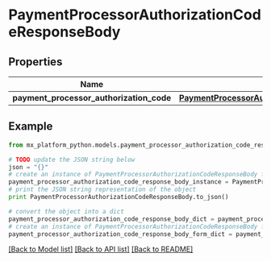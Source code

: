 # PaymentProcessorAuthorizationCodeResponseBody


## Properties
Name | Type | Description | Notes
------------ | ------------- | ------------- | -------------
**payment_processor_authorization_code** | [**PaymentProcessorAuthorizationCodeResponse**](PaymentProcessorAuthorizationCodeResponse.md) |  | [optional] 

## Example

```python
from mx_platform_python.models.payment_processor_authorization_code_response_body import PaymentProcessorAuthorizationCodeResponseBody

# TODO update the JSON string below
json = "{}"
# create an instance of PaymentProcessorAuthorizationCodeResponseBody from a JSON string
payment_processor_authorization_code_response_body_instance = PaymentProcessorAuthorizationCodeResponseBody.from_json(json)
# print the JSON string representation of the object
print PaymentProcessorAuthorizationCodeResponseBody.to_json()

# convert the object into a dict
payment_processor_authorization_code_response_body_dict = payment_processor_authorization_code_response_body_instance.to_dict()
# create an instance of PaymentProcessorAuthorizationCodeResponseBody from a dict
payment_processor_authorization_code_response_body_form_dict = payment_processor_authorization_code_response_body.from_dict(payment_processor_authorization_code_response_body_dict)
```
[[Back to Model list]](../README.md#documentation-for-models) [[Back to API list]](../README.md#documentation-for-api-endpoints) [[Back to README]](../README.md)


